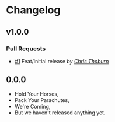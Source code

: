 Changelog
=========

## v1.0.0

### Pull Requests

- [#1](https://github.com/runspired/liquid-fire-tweenlite/pull/1)  Feat/initial release  *by [Chris Thoburn](https://github.com/runspired/feat)*

## 0.0.0

- Hold Your Horses,
- Pack Your Parachutes,
- We're Coming,
- But we haven't released anything yet.
